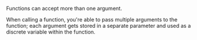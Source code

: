 Functions can accept more than one argument. 

When calling a function, you're able to pass multiple arguments to the function; each argument gets stored in a separate parameter and used as a discrete variable within the function.